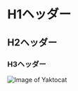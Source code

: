 # H1ヘッダー 
## H2ヘッダー
### H3ヘッダー
![Image of Yaktocat](https://octodex.github.com/images/yaktocat.png)
